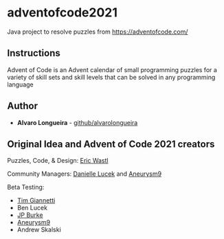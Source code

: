 # adventofcode2021
Java project to resolve puzzles from https://adventofcode.com/

## Instructions
Advent of Code is an Advent calendar of small programming puzzles for a variety of skill sets and skill levels that can be solved in any programming language

## Author
* **Alvaro Longueira** - [github/alvarolongueira](https://github.com/alvarolongueira)

## Original Idea and Advent of Code 2021 creators
Puzzles, Code, & Design: [Eric Wastl](https://twitter.com/ericwastl)

Community Managers: [Danielle Lucek](https://www.reddit.com/user/daggerdragon) and [Aneurysm9](https://twitter.com/Aneurysm9)

Beta Testing:
* [Tim Giannetti](https://twitter.com/Sr_Giannetti)
* Ben Lucek
* [JP Burke](https://twitter.com/yatpay)
* [Aneurysm9](https://twitter.com/Aneurysm9)
* Andrew Skalski

